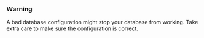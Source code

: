 

### Warning

A bad database configuration might stop your database from working. Take extra care to make sure the configuration is correct.




